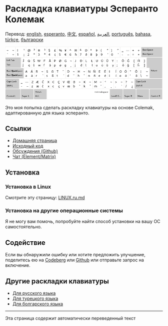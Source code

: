 # Раскладка клавиатуры Эсперанто Колемак

Перевод: [english](README.md), [esperanto](README.eo.md), [中文](README.zh-CN.md), [español](README.es.md), [العربية](README.ar.md), [português](README.pt.md), [bahasa](README.id.md), [türkçe](README.tr.md), [български](README.bg.md)

![Предварительный просмотр эсперанто Colemak](./media/preview.png)

Это моя попытка сделать раскладку клавиатуры на основе Colemak, адаптированную для языка эсперанто.

## Ссылки

* [Домашняя страница](https://salif.github.io/colemak-eo/)
* [Исходный код](https://codeberg.org/salif/colemak-eo)
* [Обсуждения (Github)](https://github.com/salif/colemak-eo/discussions)
* [Чат (Element/Matrix)](https://matrix.to/#/#salif-colemak:mozilla.org)

## Установка

### Установка в Linux

Смотрите эту страницу: [LINUX.ru.md](./LINUX.ru.md)

### Установка на другие операционные системы

Я не могу вам помочь, попробуйте найти способ установки на вашу ОС самостоятельно.

## Содействие

Если вы обнаружили ошибку или хотите предложить улучшение, поделитесь ею на [Codeberg] или [Github] или отправьте запрос на включение.

[Github]: https://github.com/salif/colemak-eo/discussions
[Codeberg]: https://codeberg.org/salif/colemak-eo/issues

## Другие раскладки клавиатуры

* [Для русского языка](https://salif.github.io/colemak-ru/)
* [Для турецкого языка](https://salif.github.io/colemak-tr/)
* [Для болгарского языка](https://salif.github.io/colemak-bg/)

---

Эта страница содержит автоматически переведенный текст
